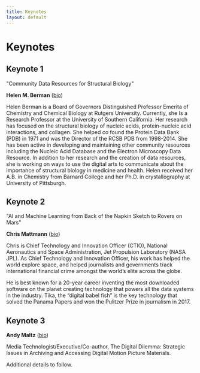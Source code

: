 ```yaml
---
title: Keynotes
layout: default
---
```


# Keynotes

## Keynote 1

"Community Data Resources for Structural Biology"

**Helen M. Berman** ([bio](https://chem.rutgers.edu/people/faculty-bio/120-berman-helen))

Helen Berman is a Board of Governors Distinguished Professor Emerita of Chemistry and Chemical Biology at Rutgers University. Currently, she Is a Research Professor at the University of Southern California. Her research has focused on the structural biology of nucleic acids, protein-nucleic acid interactions, and collagen.  She helped co found the Protein Data Bank (PDB) in 1971 and was the Director of the RCSB PDB from 1998-2014. She has been active in developing and maintaining other community resources including the Nucleic Acid Database and the Electron Microscopy Data Resource. In addition to her research and the creation of data resources, she is working on ways to use the digital arts to communicate about the importance of structural biology in medicine and health. Helen received her A.B. in Chemistry from Barnard College and her Ph.D. in crystallography at University of Pittsburgh.

## Keynote 2

"AI and Machine Learning from Back of the Napkin Sketch to Rovers on Mars"

**Chris Mattmann** ([bio](https://scienceandtechnology.jpl.nasa.gov/dr-chris-mattmann))

Chris is Chief Technology and Innovation Officer (CTIO), National Aeronautics and Space Administration, Jet Propulsion Laboratory (NASA JPL).
As Chief Technology and Innovation Officer, his work has helped the world explore space, and helped journalists and governments track international financial crime amongst the world’s elite across the globe.

He is best known for a 20-year career inventing the most downloaded software on the planet creating technology that powers all the data systems in the industry. Tika, the “digital babel fish” is the key technology that solved the Panama Papers and won the Pulitzer Prize in journalism in 2017.

## Keynote 3

**Andy Maltz** ([bio](https://www.linkedin.com/in/andymaltz))

Media Technologist/Executive/Co-author, The Digital Dilemma: Strategic Issues in Archiving and Accessing Digital Motion Picture Materials.

Additional details to follow.
